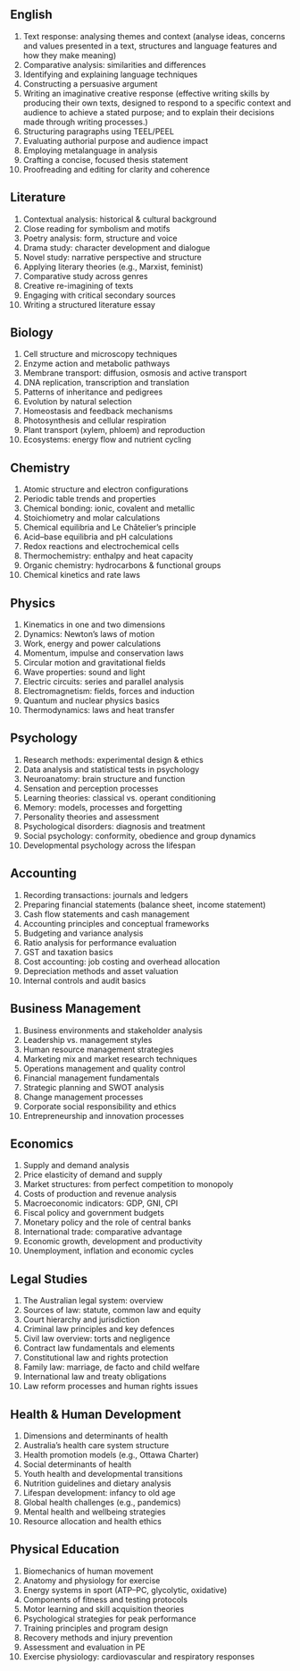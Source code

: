 ## English

1.	Text response: analysing themes and context (analyse ideas, concerns and values presented in a text, structures and language features and how they make meaning)
2.	Comparative analysis: similarities and differences
3.	Identifying and explaining language techniques
4.	Constructing a persuasive argument
5.	Writing an imaginative creative response (effective writing skills by producing their own texts, designed to respond to a specific context and audience to achieve a stated purpose; and to explain their decisions made through writing processes.)
6.	Structuring paragraphs using TEEL/PEEL
7.	Evaluating authorial purpose and audience impact
8.	Employing metalanguage in analysis
9.	Crafting a concise, focused thesis statement
10.	Proofreading and editing for clarity and coherence

## Literature

1.	Contextual analysis: historical & cultural background
2.	Close reading for symbolism and motifs
3.	Poetry analysis: form, structure and voice
4.	Drama study: character development and dialogue
5.	Novel study: narrative perspective and structure
6.	Applying literary theories (e.g., Marxist, feminist)
7.	Comparative study across genres
8.	Creative re-imagining of texts
9.	Engaging with critical secondary sources
10.	Writing a structured literature essay

## Biology 

1.	Cell structure and microscopy techniques
2.	Enzyme action and metabolic pathways
3.	Membrane transport: diffusion, osmosis and active transport
4.	DNA replication, transcription and translation
5.	Patterns of inheritance and pedigrees
6.	Evolution by natural selection
7.	Homeostasis and feedback mechanisms
8.	Photosynthesis and cellular respiration
9.	Plant transport (xylem, phloem) and reproduction
10.	Ecosystems: energy flow and nutrient cycling

## Chemistry

1.	Atomic structure and electron configurations
2.	Periodic table trends and properties
3.	Chemical bonding: ionic, covalent and metallic
4.	Stoichiometry and molar calculations
5.	Chemical equilibria and Le Châtelier’s principle
6.	Acid–base equilibria and pH calculations
7.	Redox reactions and electrochemical cells
8.	Thermochemistry: enthalpy and heat capacity
9.	Organic chemistry: hydrocarbons & functional groups
10.	Chemical kinetics and rate laws

## Physics

1.	Kinematics in one and two dimensions
2.	Dynamics: Newton’s laws of motion
3.	Work, energy and power calculations
4.	Momentum, impulse and conservation laws
5.	Circular motion and gravitational fields
6.	Wave properties: sound and light
7.	Electric circuits: series and parallel analysis
8.	Electromagnetism: fields, forces and induction
9.	Quantum and nuclear physics basics
10.	Thermodynamics: laws and heat transfer

## Psychology

1.	Research methods: experimental design & ethics
2.	Data analysis and statistical tests in psychology
3.	Neuroanatomy: brain structure and function
4.	Sensation and perception processes
5.	Learning theories: classical vs. operant conditioning
6.	Memory: models, processes and forgetting
7.	Personality theories and assessment
8.	Psychological disorders: diagnosis and treatment
9.	Social psychology: conformity, obedience and group dynamics
10.	Developmental psychology across the lifespan

## Accounting

1.	Recording transactions: journals and ledgers
2.	Preparing financial statements (balance sheet, income statement)
3.	Cash flow statements and cash management
4.	Accounting principles and conceptual frameworks
5.	Budgeting and variance analysis
6.	Ratio analysis for performance evaluation
7.	GST and taxation basics
8.	Cost accounting: job costing and overhead allocation
9.	Depreciation methods and asset valuation
10.	Internal controls and audit basics

## Business Management

1.	Business environments and stakeholder analysis
2.	Leadership vs. management styles
3.	Human resource management strategies
4.	Marketing mix and market research techniques
5.	Operations management and quality control
6.	Financial management fundamentals
7.	Strategic planning and SWOT analysis
8.	Change management processes
9.	Corporate social responsibility and ethics
10.	Entrepreneurship and innovation processes

## Economics

1.	Supply and demand analysis
2.	Price elasticity of demand and supply
3.	Market structures: from perfect competition to monopoly
4.	Costs of production and revenue analysis
5.	Macroeconomic indicators: GDP, GNI, CPI
6.	Fiscal policy and government budgets
7.	Monetary policy and the role of central banks
8.	International trade: comparative advantage
9.	Economic growth, development and productivity
10.	Unemployment, inflation and economic cycles

## Legal Studies

1.	The Australian legal system: overview
2.	Sources of law: statute, common law and equity
3.	Court hierarchy and jurisdiction
4.	Criminal law principles and key defences
5.	Civil law overview: torts and negligence
6.	Contract law fundamentals and elements
7.	Constitutional law and rights protection
8.	Family law: marriage, de facto and child welfare
9.	International law and treaty obligations
10.	Law reform processes and human rights issues

## Health & Human Development

1.	Dimensions and determinants of health
2.	Australia’s health care system structure
3.	Health promotion models (e.g., Ottawa Charter)
4.	Social determinants of health
5.	Youth health and developmental transitions
6.	Nutrition guidelines and dietary analysis
7.	Lifespan development: infancy to old age
8.	Global health challenges (e.g., pandemics)
9.	Mental health and wellbeing strategies
10.	Resource allocation and health ethics

## Physical Education

1.	Biomechanics of human movement
2.	Anatomy and physiology for exercise
3.	Energy systems in sport (ATP–PC, glycolytic, oxidative)
4.	Components of fitness and testing protocols
5.	Motor learning and skill acquisition theories
6.	Psychological strategies for peak performance
7.	Training principles and program design
8.	Recovery methods and injury prevention
9.	Assessment and evaluation in PE
10.	Exercise physiology: cardiovascular and respiratory responses